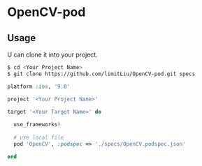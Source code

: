 # OpenCV-pod

## Usage

U can clone it into your project.

```bash
$ cd <Your Project Name>
$ git clone https://github.com/limitLiu/OpenCV-pod.git specs
```

```ruby
platform :ios, '9.0'

project '<Your Project Name>'

target '<Your Target Name>' do
  
  use_frameworks!
  
  # use local file
  pod 'OpenCV', :podspec => './specs/OpenCV.podspec.json'

end
```

